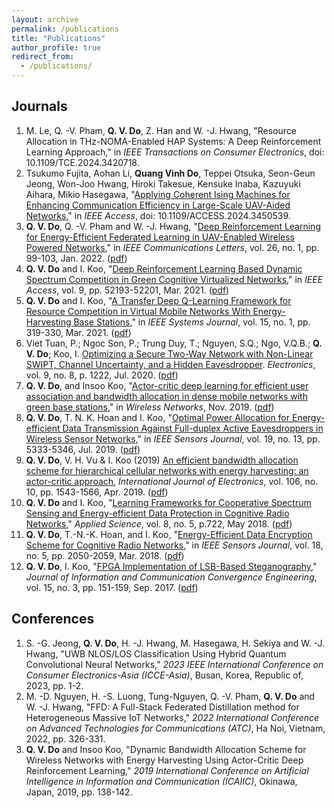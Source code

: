 ```yaml
---
layout: archive
permalink: /publications
title: "Publications"
author_profile: true
redirect_from: 
  - /publications/
---
```


## Journals

1. M. Le, Q. -V. Pham, **Q. V. Do**, Z. Han and W. -J. Hwang, "Resource Allocation in THz-NOMA-Enabled HAP Systems: A Deep Reinforcement Learning Approach," in _IEEE Transactions on Consumer Electronics_, doi: 10.1109/TCE.2024.3420718.
1. Tsukumo Fujita, Aohan Li, **Quang Vinh Do**, Teppei Otsuka, Seon-Geun Jeong, Won-Joo Hwang, Hiroki Takesue, Kensuke Inaba, Kazuyuki Aihara, Mikio Hasegawa, "[Applying Coherent Ising Machines for Enhancing Communication Efficiency in Large-Scale UAV-Aided Networks](https://ieeexplore.ieee.org/abstract/document/10649565)," in _IEEE Access_, doi: 10.1109/ACCESS.2024.3450539.
1. **Q. V. Do**, Q. -V. Pham and W. -J. Hwang, "[Deep Reinforcement Learning for Energy-Efficient Federated Learning in UAV-Enabled Wireless Powered Networks](https://ieeexplore.ieee.org/document/9584850)," in _IEEE Communications Letters_, vol. 26, no. 1, pp. 99-103, Jan. 2022. ([pdf](https://www.researchgate.net/publication/355484735_Deep_Reinforcement_Learning_for_Energy-Efficient_Federated_Learning_in_UAV-Enabled_Wireless_Powered_Networks))
1. **Q. V. Do** and I. Koo, "[Deep Reinforcement Learning Based Dynamic Spectrum Competition in Green Cognitive Virtualized Networks](https://ieeexplore.ieee.org/abstract/document/9391658)," in _IEEE Access_, vol. 9, pp. 52193-52201, Mar. 2021. ([pdf](https://www.researchgate.net/publication/350531552_Deep_Reinforcement_Learning_Based_Dynamic_Spectrum_Competition_in_Green_Cognitive_Virtualized_Networks))
1. **Q. V. Do** and I. Koo, "[A Transfer Deep Q-Learning Framework for Resource Competition in Virtual Mobile Networks With Energy-Harvesting Base Stations](https://ieeexplore.ieee.org/document/8943313)," in _IEEE Systems Journal_, vol. 15, no. 1, pp. 319-330, Mar. 2021. ([pdf](https://www.researchgate.net/publication/338167985_A_Transfer_Deep_Q-Learning_Framework_for_Resource_Competition_in_Virtual_Mobile_Networks_With_Energy-Harvesting_Base_Stations))
1. Viet Tuan, P.; Ngoc Son, P.; Trung Duy, T.; Nguyen, S.Q.; Ngo, V.Q.B.; **Q. V. Do**; Koo, I. [Optimizing a Secure Two-Way Network with Non-Linear SWIPT, Channel Uncertainty, and a Hidden Eavesdropper](https://www.mdpi.com/2079-9292/9/8/1222). _Electronics_, vol. 9, no. 8, p. 1222, Jul. 2020. ([pdf](https://www.researchgate.net/publication/343310121_Optimizing_a_Secure_Two-Way_Network_with_Non-Linear_SWIPT_Channel_Uncertainty_and_a_Hidden_Eavesdropper))
1. **Q. V. Do**, and Insoo Koo, "[Actor-critic deep learning for efficient user association and bandwidth allocation in dense mobile networks with green base stations](https://link.springer.com/article/10.1007/s11276-019-02117-0)," in _Wireless Networks_, Nov. 2019. ([pdf](https://www.researchgate.net/publication/335213170_Actor-critic_deep_learning_for_efficient_user_association_and_bandwidth_allocation_in_dense_mobile_networks_with_green_base_stations))
1. **Q. V. Do**, T. N. K. Hoan and I. Koo, "[Optimal Power Allocation for Energy-efficient Data Transmission Against Full-duplex Active Eavesdroppers in Wireless Sensor Networks](https://ieeexplore.ieee.org/document/8665905)," in _IEEE Sensors Journal_, vol. 19, no. 13, pp. 5333-5346, Jul. 2019. ([pdf](https://www.researchgate.net/publication/331694011_Optimal_Power_Allocation_for_Energy-Efficient_Data_Transmission_Against_Full-Duplex_Active_Eavesdroppers_in_Wireless_Sensor_Networks))
1. **Q. V. Do**, V. H. Vu & I. Koo (2019) [An efficient bandwidth allocation scheme for hierarchical cellular networks with energy harvesting: an actor-critic approach](https://www.tandfonline.com/doi/abs/10.1080/00207217.2019.1600740?journalCode=tetn20), _International Journal of Electronics_, vol. 106, no. 10, pp. 1543-1566, Apr. 2019. ([pdf](https://www.researchgate.net/publication/338233058_An_efficient_bandwidth_allocation_scheme_for_hierarchical_cellular_networks_with_energy_harvesting_an_actor-critic_approach?_sg=d_mGAyMlX8_vDt3sk3Vju27edHfxzGWqRGMv6fXyDXDmwlzMOlLJ87y_iooQtBSk227QfSAuwD7JadQWAbYU1G0exbKWjuAmjxQaC4l2.WlY8VRbyG_rwKcIrlPnmDg37SWABgnsCbGtF9WuGlW7x6zvHJpXH2-mlIYogxBWCe-cUBnnf1j9ORreZjcdc9g))
1. **Q. V. Do** and I. Koo, "[Learning Frameworks for Cooperative Spectrum Sensing and Energy-efficient Data Protection in Cognitive Radio Networks](https://www.mdpi.com/2076-3417/8/5/722)," _Applied Science_, vol. 8, no. 5, p.722, May 2018. ([pdf](https://www.researchgate.net/publication/324954414_Learning_Frameworks_for_Cooperative_Spectrum_Sensing_and_Energy-Efficient_Data_Protection_in_Cognitive_Radio_Networks))
1. **Q. V. Do**, T.-N.-K. Hoan, and I. Koo, "[Energy-Efficient Data Encryption Scheme for Cognitive Radio Networks](https://ieeexplore.ieee.org/document/8253508)," in _IEEE Sensors Journal_, vol. 18, no. 5, pp. 2050-2059, Mar. 2018. ([pdf](https://www.researchgate.net/publication/322372683_Energy-Efficient_Data_Encryption_Scheme_for_Cognitive_Radio_Networks))
1. **Q. V. Do**, I. Koo, "[FPGA Implementation of LSB-Based Steganography](https://www.koreascience.or.kr/article/JAKO201730475991404.page)," _Journal of Information and Communication Convergence Engineering_, vol. 15, no. 3, pp. 151-159, Sep. 2017. ([pdf](https://www.researchgate.net/publication/321183782_FPGA_implementation_of_LSB-based_steganography))


## Conferences

1. S. -G. Jeong, **Q. V. Do**, H. -J. Hwang, M. Hasegawa, H. Sekiya and W. -J. Hwang, "UWB NLOS/LOS Classification Using Hybrid Quantum Convolutional Neural Networks," _2023 IEEE International Conference on Consumer Electronics-Asia (ICCE-Asia)_, Busan, Korea, Republic of, 2023, pp. 1-2.
1. M. -D. Nguyen, H. -S. Luong, Tung-Nguyen, Q. -V. Pham, **Q. V. Do** and W. -J. Hwang, "FFD: A Full-Stack Federated Distillation method for Heterogeneous Massive IoT Networks," _2022 International Conference on Advanced Technologies for Communications (ATC)_, Ha Noi, Vietnam, 2022, pp. 326-331.
1. **Q. V. Do** and Insoo Koo, "Dynamic Bandwidth Allocation Scheme for Wireless Networks with Energy Harvesting Using Actor-Critic Deep Reinforcement Learning," _2019 International Conference on Artificial Intelligence in Information and Communication (ICAIIC)_, Okinawa, Japan, 2019, pp. 138-142.
